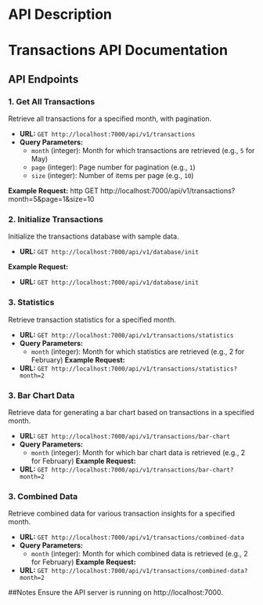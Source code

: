 # API Description
# Transactions API Documentation

## API Endpoints

### 1. Get All Transactions
Retrieve all transactions for a specified month, with pagination.

- **URL:** `GET http://localhost:7000/api/v1/transactions`
- **Query Parameters:**
  - `month` (integer): Month for which transactions are retrieved (e.g., `5` for May)
  - `page` (integer): Page number for pagination (e.g., `1`)
  - `size` (integer): Number of items per page (e.g., `10`)

**Example Request:**
http
GET http://localhost:7000/api/v1/transactions?month=5&page=1&size=10

### 2. Initialize Transactions
Initialize the transactions database with sample data.
- **URL:** `GET http://localhost:7000/api/v1/database/init`

**Example Request:**
- **URL:** `GET http://localhost:7000/api/v1/database/init`

### 3. Statistics
Retrieve transaction statistics for a specified month.
- **URL:** `GET http://localhost:7000/api/v1/transactions/statistics`
- **Query Parameters:**
  - `month` (integer): Month for which statistics are retrieved (e.g., 2 for February)
**Example Request:**
- **URL:** `GET http://localhost:7000/api/v1/transactions/statistics?month=2`

### 3. Bar Chart Data
Retrieve data for generating a bar chart based on transactions in a specified month.
- **URL:** `GET http://localhost:7000/api/v1/transactions/bar-chart`
- **Query Parameters:**
  - `month` (integer): Month for which bar chart data is retrieved (e.g., 2 for February)
**Example Request:**
- **URL:** `GET http://localhost:7000/api/v1/transactions/bar-chart?month=2`

### 3. Combined Data
Retrieve combined data for various transaction insights for a specified month.
- **URL:** `GET http://localhost:7000/api/v1/transactions/combined-data`
- **Query Parameters:**
  - `month` (integer): Month for which combined data is retrieved (e.g., 2 for February)
**Example Request:**
- **URL:** `GET http://localhost:7000/api/v1/transactions/combined-data?month=2`

##Notes
Ensure the API server is running on http://localhost:7000.
